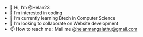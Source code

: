 - 👋 Hi, I’m @Helan23
- 👀 I’m interested in coding
- 🌱 I’m currently learning Btech in Computer Science
- 💞️ I’m looking to collaborate on Website development
- 📫 How to reach me : Mail me @helanmangalathu@gmail.com

<!---
Helan23/Helan23 is a ✨ special ✨ repository because its `README.md` (this file) appears on your GitHub profile.
You can click the Preview link to take a look at your changes.
--->
